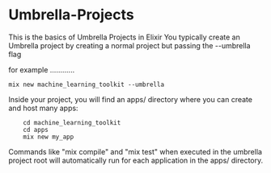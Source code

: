 # Umbrella-Projects
This is the basics of Umbrella Projects in Elixir
You typically create an Umbrella project by creating a normal project but passing the --umbrella flag

for example ............
```
mix new machine_learning_toolkit --umbrella
```
Inside your project, you will find an apps/ directory
where you can create and host many apps:
```
    cd machine_learning_toolkit
    cd apps
    mix new my_app
```

Commands like "mix compile" and "mix test" when executed
in the umbrella project root will automatically run
for each application in the apps/ directory.

